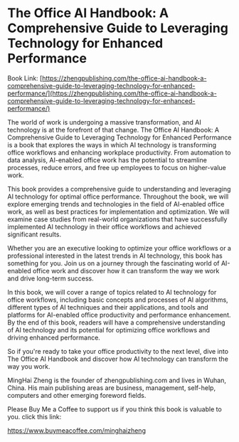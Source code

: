 # The Office AI Handbook: A Comprehensive Guide to Leveraging Technology for Enhanced Performance

Book Link: [https://zhengpublishing.com/the-office-ai-handbook-a-comprehensive-guide-to-leveraging-technology-for-enhanced-performance/](https://zhengpublishing.com/the-office-ai-handbook-a-comprehensive-guide-to-leveraging-technology-for-enhanced-performance/)

The world of work is undergoing a massive transformation, and AI technology is at the forefront of that change. The Office AI Handbook: A Comprehensive Guide to Leveraging Technology for Enhanced Performance is a book that explores the ways in which AI technology is transforming office workflows and enhancing workplace productivity. From automation to data analysis, AI-enabled office work has the potential to streamline processes, reduce errors, and free up employees to focus on higher-value work.

This book provides a comprehensive guide to understanding and leveraging AI technology for optimal office performance. Throughout the book, we will explore emerging trends and technologies in the field of AI-enabled office work, as well as best practices for implementation and optimization. We will examine case studies from real-world organizations that have successfully implemented AI technology in their office workflows and achieved significant results.

Whether you are an executive looking to optimize your office workflows or a professional interested in the latest trends in AI technology, this book has something for you. Join us on a journey through the fascinating world of AI-enabled office work and discover how it can transform the way we work and drive long-term success.

In this book, we will cover a range of topics related to AI technology for office workflows, including basic concepts and processes of AI algorithms, different types of AI techniques and their applications, and tools and platforms for AI-enabled office productivity and performance enhancement. By the end of this book, readers will have a comprehensive understanding of AI technology and its potential for optimizing office workflows and driving enhanced performance.

So if you're ready to take your office productivity to the next level, dive into The Office AI Handbook and discover how AI technology can transform the way you work.

MingHai Zheng is the founder of zhengpublishing.com and lives in Wuhan, China. His main publishing areas are business, management, self-help, computers and other emerging foreword fields.

Please Buy Me a Coffee to support us if you think this book is valuable to you. click this link:

https://www.buymeacoffee.com/minghaizheng
